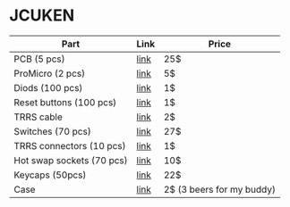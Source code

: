 # JCUKEN

| Part                      | Link                                                                        | Price                     |
| ------------------------- | --------------------------------------------------------------------------- | ------------------------- |
| PCB (5 pcs)               | [link](https://aliexpress.ru/store/1100324072?g=y&page=1&searchInfo=search) | 25$                       |
| ProMicro (2 pcs)          | [link](https://aliexpress.ru/item/1005005787284179.html)                    | 5$                        |
| Diods (100 pcs)           | [link](https://aliexpress.ru/item/1005006043982096.html)                    | 1$                        |
| Reset buttons (100 pcs)   | [link](https://aliexpress.ru/item/4000533166385.html)                       | 1$                        |
| TRRS cable                | [link](https://aliexpress.ru/item/1005003415667083.html)                    | 2$                        |
| Switches (70 pcs)         | [link](https://aliexpress.ru/item/1005005883472162.html)                    | 27$                       |
| TRRS connectors (10 pcs)  | [link](https://aliexpress.ru/item/1005003299392377.html)                    | 1$                        |
| Hot swap sockets (70 pcs) | [link](https://aliexpress.ru/item/1005006007846154.html)                    | 10$                       |
| Keycaps (50pcs)           | [link](https://aliexpress.ru/item/1005004558099208.html)                    | 22$                       |
| Case                      | [link](https://github.com/Snikimonkd/JCUKEN/tree/main/case)                 | 2$ (3 beers for my buddy) |

